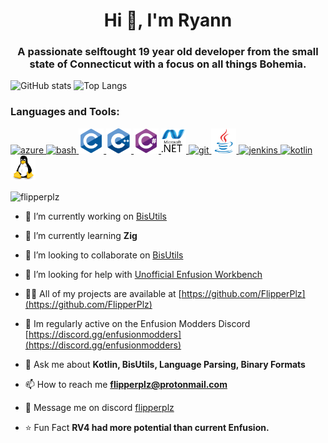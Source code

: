 <h1 align="center">Hi 👋, I'm Ryann</h1>
<h3 align="center">A passionate selftought 19 year old developer from the small state of Connecticut with a focus on all things Bohemia.</h3>

![GitHub stats](https://github-readme-stats.vercel.app/api?username=flipperplz&count_private=true&show_icons=true&theme=transparent)
![Top Langs](https://github-readme-stats.vercel.app/api/top-langs/?username=flipperplz&layout=compact&theme=transparent)

<h3 align="left">Languages and Tools:</h3>
<p align="left"> <a href="https://azure.microsoft.com/en-in/" target="_blank" rel="noreferrer"> <img src="https://www.vectorlogo.zone/logos/microsoft_azure/microsoft_azure-icon.svg" alt="azure" width="40" height="40"/> </a> <a href="https://www.gnu.org/software/bash/" target="_blank" rel="noreferrer"> <img src="https://www.vectorlogo.zone/logos/gnu_bash/gnu_bash-icon.svg" alt="bash" width="40" height="40"/> </a> <a href="https://www.cprogramming.com/" target="_blank" rel="noreferrer"> <img src="https://raw.githubusercontent.com/devicons/devicon/master/icons/c/c-original.svg" alt="c" width="40" height="40"/> </a> <a href="https://www.w3schools.com/cpp/" target="_blank" rel="noreferrer"> <img src="https://raw.githubusercontent.com/devicons/devicon/master/icons/cplusplus/cplusplus-original.svg" alt="cplusplus" width="40" height="40"/> </a> <a href="https://www.w3schools.com/cs/" target="_blank" rel="noreferrer"> <img src="https://raw.githubusercontent.com/devicons/devicon/master/icons/csharp/csharp-original.svg" alt="csharp" width="40" height="40"/> </a> <a href="https://dotnet.microsoft.com/" target="_blank" rel="noreferrer"> <img src="https://raw.githubusercontent.com/devicons/devicon/master/icons/dot-net/dot-net-original-wordmark.svg" alt="dotnet" width="40" height="40"/> </a> <a href="https://git-scm.com/" target="_blank" rel="noreferrer"> <img src="https://www.vectorlogo.zone/logos/git-scm/git-scm-icon.svg" alt="git" width="40" height="40"/> </a> <a href="https://www.java.com" target="_blank" rel="noreferrer"> <img src="https://raw.githubusercontent.com/devicons/devicon/master/icons/java/java-original.svg" alt="java" width="40" height="40"/> </a> <a href="https://www.jenkins.io" target="_blank" rel="noreferrer"> <img src="https://www.vectorlogo.zone/logos/jenkins/jenkins-icon.svg" alt="jenkins" width="40" height="40"/> </a> <a href="https://kotlinlang.org" target="_blank" rel="noreferrer"> <img src="https://www.vectorlogo.zone/logos/kotlinlang/kotlinlang-icon.svg" alt="kotlin" width="40" height="40"/> </a> <a href="https://www.linux.org/" target="_blank" rel="noreferrer"> <img src="https://raw.githubusercontent.com/devicons/devicon/master/icons/linux/linux-original.svg" alt="linux" width="40" height="40"/> </a> </p>

<p><img align="center" src="https://github-readme-streak-stats.herokuapp.com/?user=flipperplz&" alt="flipperplz" /></p>

- 🔭 I’m currently working on [BisUtils](https://github.com/FlipperPlz/BisUtils)

- 🌱 I’m currently learning **Zig**

- 👯 I’m looking to collaborate on [BisUtils](https://github.com/FlipperPlz/BisUtils)

- 🤝 I’m looking for help with [Unofficial Enfusion Workbench](https://github.com/FlipperPlz/Enfusion-Workbench)

- 👨‍💻 All of my projects are available at [https://github.com/FlipperPlz](https://github.com/FlipperPlz)

- 📝 Im regularly active on the Enfusion Modders Discord [https://discord.gg/enfusionmodders](https://discord.gg/enfusionmodders)

- 💬 Ask me about **Kotlin, BisUtils, Language Parsing, Binary Formats**

- 📫 How to reach me **flipperplz@protonmail.com**

- 📝 Message me on discord [flipperplz](flipperplz)

- ⭐ Fun Fact **RV4 had more potential than current Enfusion.**


